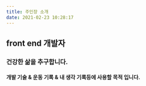```yaml
---
title: 주인장 소개
date: 2021-02-23 10:28:17
---
```


## front end 개발자
### 건강한 삶을 추구합니다.
#### 개발 기술 & 운동 기록 & 내 생각 기록등에 사용할 목적 입니다.
